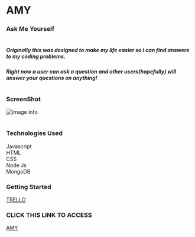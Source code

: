 # AMY
### Ask Me Yourself
#
##### Originally this was designed to make my life easier so I can find answers to my coding problems.</br>
##### Right now a user can ask a question and other users(hopefully) will answer your questions on anything! <br>
#
### ScreenShot
![image info](./img/screenshot.png)
#
### Technologies Used
Javascript<br>
HTML<br>
CSS<br>
Node Js<br>
MongoDB<br>

### Getting Started
[TRELLO](https://trello.com/b/BHouPCGn/ask-me-yourselfamy)


### CLICK THIS LINK TO ACCESS
[AMY](https://ask-me-yourself.herokuapp.com/)
